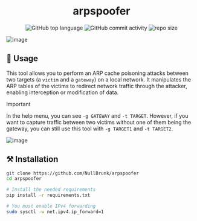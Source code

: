 <div align="center">

# arpspoofer

![GitHub top language](https://img.shields.io/github/languages/top/NullBrunk/arpspoofer?style=for-the-badge)
![GitHub commit activity](https://img.shields.io/github/commit-activity/m/NullBrunk/arpspoofer?style=for-the-badge)
![repo size](https://img.shields.io/github/repo-size/NullBrunk/arpspoofer?style=for-the-badge)
</div>

![image](https://github.com/user-attachments/assets/8137b781-006d-40bc-9061-608238ac53d2)



## 🚀 Usage
This tool allows you to perform an ARP cache poisoning attacks between two targets (a `victim` and a `gateway`) on a local network. It manipulates the ARP tables of the victims to redirect network traffic through the attacker, enabling interception or modification of data.

> [!IMPORTANT]
> In the help menu, you can see `-g GATEWAY` and `-t TARGET`. However, if you want to capture traffic between two victims without one of them being the gateway, you can still use this tool with `-g TARGET1` and `-t TARGET2`.

![image](https://github.com/user-attachments/assets/044cc4eb-50cc-48a6-90d7-442aced644dd)


## ⚒️ Installation

```bash
git clone https://github.com/NullBrunk/arpspoofer
cd arpspoofer

# Install the needed requirements
pip install -r requirements.txt

# You must enable IPv4 forwarding
sudo sysctl -w net.ipv4.ip_forward=1
```
